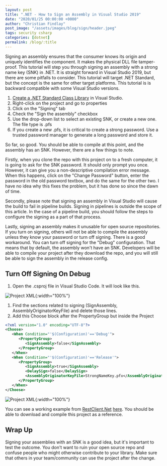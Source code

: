 ```yaml
---
layout: post
title: ".NET - How to Sign an Assembly in Visual Studio 2019"
date: "2020/01/25 00:00:00 +0000"
author: "Christian Findlay"
post_image: "/assets/images/blog/sign/header.jpeg"
tags: security csharp
categories: [dotnet]
permalink: /blog/:title
---
```


Signing an assembly ensures that the consumer knows its origin and uniquely identifies the component. It makes the physical DLL file tamper-proof. This tutorial will step you through signing an assembly with a strong name key (SNK) in .NET. It is straight forward in Visual Studio 2019, but there are some pitfalls to consider. This tutorial will target .NET Standard, but the concept is the same for other target platforms. This tutorial is is backward compatible with some Visual Studio versions.

1.  [Create a .NET Standard Class Library](https://docs.microsoft.com/en-us/dotnet/core/tutorials/library-with-visual-studio?tabs=csharp) in Visual Studio.
2.  Right-click on the project and go to properties
3.  Click on the "Signing" tab
4.  Check the "Sign the assembly" checkbox
5.  Use the drop-down list to select an existing SNK, or create a new one. The file type is .pfs
6.  If you create a new .pfs, it is critical to create a strong password. Use a trusted password manager to generate a long password and store it.

So far, so good. You should be able to compile at this point, and the assembly has an SNK. However, there are a few things to note. 

Firstly, when you clone the repo with this project on to a fresh computer, it is going to ask for the SNK password. It should only prompt you once. However, it can give you a non-descriptive compilation error message. When this happens, click on the "Change Password" button, enter the password in the old password textbox, and do the same for the other two. I have no idea why this fixes the problem, but it has done so since the dawn of time.

Secondly, please note that signing an assembly in Visual Studio will cause the build to fail in pipeline builds. Signing in pipelines is outside the scope of this article. In the case of a pipeline build, you should follow the steps to configure the signing as a part of that process.

Lastly, signing an assembly makes it unusable for open source repositories. If you turn on signing, others will not be able to compile the assembly unless they know your password or turn off signing. There is a good workaround. You can turn off signing for the "Debug" configuration. That means that by default, the assembly won't have an SNK. Developers will be able to compile your project after they download the repo, and you will still be able to sign the assembly in the release config.

Turn Off Signing On Debug
-------------------------

1.  Open the .csproj file in Visual Studio Code. It will look like this.

![Project XML](/assets/images/blog/sign/project.png){:width="100%"}

1.  Find the sections related to signing (SignAssembly, AssemblyOriginatorKeyFile) and delete those lines.
2.  Add this Choose block after the PropertyGroup but inside the Project

```xml
<?xml version="1.0" encoding="UTF-8"?>
<Choose>
   <When Condition="'$(Configuration)'=='Debug'">
      <PropertyGroup>
         <SignAssembly>false</SignAssembly>
      </PropertyGroup>
   </When>
   <When Condition="'$(Configuration)'=='Release'">
      <PropertyGroup>
         <SignAssembly>true</SignAssembly>
         <DelaySign>false</DelaySign>
         <AssemblyOriginatorKeyFile>StrongNameKey.pfx</AssemblyOriginatorKeyFile>
      </PropertyGroup>
   </When>
</Choose>
```

![Project XML](/assets/images/blog/sign/project2.png){:width="100%"}

You can see a working example from [RestClient.Net](https://github.com/MelbourneDeveloper/RestClient.Net) [here](https://github.com/MelbourneDeveloper/RestClient.Net/blob/58f6a1d552357f7de443a7d846039a68703325d2/RestClient.Net/RestClient.Net.csproj#L54). You should be able to download and compile this project as a reference.

Wrap Up
-------

Signing your assemblies with an SNK is a good idea, but it's important to test the outcome. You don't want to ruin your open source repo and confuse people who might otherwise contribute to your library. Make sure that others in your team/community can use the project after the change.